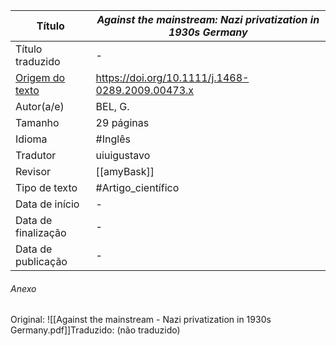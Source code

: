 |Título               |_Against the mainstream: Nazi privatization in 1930s Germany_|
| ------------------- | ------------------------------------------------------------------ |
| Título traduzido    |-|
| [Origem do texto](https://doi.org/10.1111/j.1468-0289.2009.00473.x)   |https://doi.org/10.1111/j.1468-0289.2009.00473.x|
| Autor(a/e)          | BEL, G.|
| Tamanho             |29 páginas|
| Idioma              | #Inglês |
| Tradutor            |uiuigustavo|
| Revisor             |[[amyBask]]|
| Tipo de texto       | #Artigo_científico|
| Data de início      |-|
| Data de finalização |-|
| Data de publicação  |-|

###### Anexo
Original: ![[Against the mainstream - Nazi privatization in 1930s Germany.pdf]]Traduzido: (não traduzido)